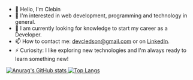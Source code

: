 - 👋 Hello, I'm Clebin
- 👀 I'm interested in web development, programming and technology in general.  
- 🌱 I am currently looking for knowledge to start my career as a Developer.   
- 📫 How to contact me: devcledson@gmail.com or on [LinkedIn](https://linkedin.com/in/cledson-silva).   
- ⚡ Curiosity: I like exploring new technologies and I'm always ready to learn something new!
  <div>
  <a href="https://github.com/Clebin0">
![Anurag's GitHub stats](https://github-readme-stats.vercel.app/api?username=Clebin0&show_icons=true&bg_color=00000000)
![Top Langs](https://github-readme-stats.vercel.app/api/top-langs/?username=Clebin0&layout=compact)
</div>
